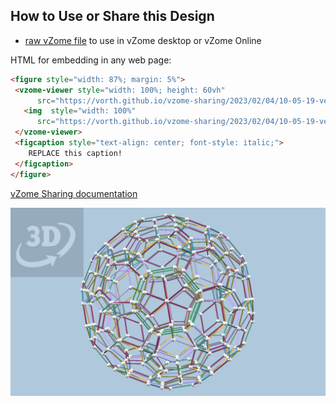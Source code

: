 
## How to Use or Share this Design

 - [raw vZome file](<https://raw.githubusercontent.com/vorth/vzome-sharing/main/2023/02/04/10-05-19-vertexFirst120cell/vertexFirst120cell.vZome>) to use in vZome desktop or vZome Online
 
 HTML for embedding in any web page:
 ```html
<figure style="width: 87%; margin: 5%">
  <vzome-viewer style="width: 100%; height: 60vh"
       src="https://vorth.github.io/vzome-sharing/2023/02/04/10-05-19-vertexFirst120cell/vertexFirst120cell.vZome" >
    <img  style="width: 100%"
       src="https://vorth.github.io/vzome-sharing/2023/02/04/10-05-19-vertexFirst120cell/vertexFirst120cell.png" >
  </vzome-viewer>
  <figcaption style="text-align: center; font-style: italic;">
     REPLACE this caption!
  </figcaption>
</figure>
 ```

[vZome Sharing documentation](https://vzome.github.io/vzome/sharing.html#how-it-works)

![Image](<vertexFirst120cell.png>)

